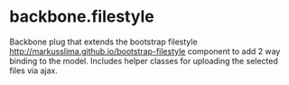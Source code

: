 backbone.filestyle
====================

Backbone plug that extends the bootstrap filestyle http://markusslima.github.io/bootstrap-filestyle component to add 2 way binding to the model.  Includes helper classes for uploading the selected files via ajax.


